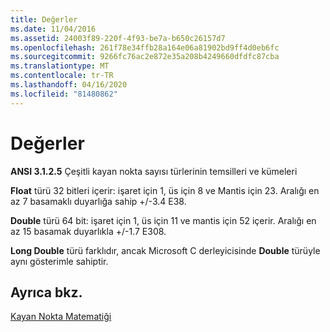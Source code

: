 ```yaml
---
title: Değerler
ms.date: 11/04/2016
ms.assetid: 24003f89-220f-4f93-be7a-b650c26157d7
ms.openlocfilehash: 261f78e34ffb28a164e06a81902bd9ff4d0eb6fc
ms.sourcegitcommit: 9266fc76ac2e872e35a208b4249660dfdfc87cba
ms.translationtype: MT
ms.contentlocale: tr-TR
ms.lasthandoff: 04/16/2020
ms.locfileid: "81480862"
---
```

# <a name="values"></a>Değerler

**ANSI 3.1.2.5** Çeşitli kayan nokta sayısı türlerinin temsilleri ve kümeleri

**Float** türü 32 bitleri içerir: işaret için 1, üs için 8 ve Mantis için 23. Aralığı en az 7 basamaklı duyarlığa sahip +/-3.4 E38.

**Double** türü 64 bit: işaret için 1, üs için 11 ve mantis için 52 içerir. Aralığı en az 15 basamak duyarlıkla +/-1.7 E308.

**Long Double** türü farklıdır, ancak Microsoft C derleyicisinde **Double** türüyle aynı gösterimle sahiptir.

## <a name="see-also"></a>Ayrıca bkz.

[Kayan Nokta Matematiği](../c-language/floating-point-math.md)
